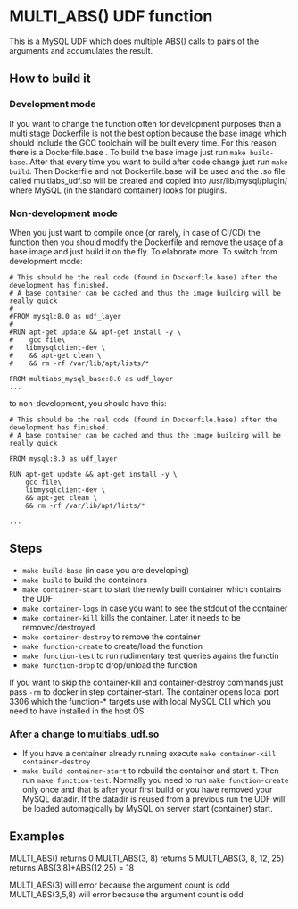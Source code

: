 # MULTI_ABS() UDF function

This is a MySQL UDF which does multiple ABS() calls to pairs of the arguments and accumulates the result.

 
## How to build it

### Development mode
If you want to change the function often for development purposes than a multi stage Dockerfile is not the best option because the base image which should include the GCC toolchain will be built every time. For this reason, there is a Dockerfile.base . To build the base image just run ```make build-base```. After that every time you want to build after code change just run ```make build```. Then Dockerfile and not Dockerfile.base will be used and the .so file called multiabs_udf.so will be created and copied into /usr/lib/mysql/plugin/ where MySQL (in the standard container) looks for plugins. 

### Non-development mode
When you just want to compile once (or rarely, in case of CI/CD) the function then you should modify the Dockerfile and remove the usage of a base image and just build it on the fly. To elaborate more. To switch from development mode:
```
# This should be the real code (found in Dockerfile.base) after the development has finished. 
# A base container can be cached and thus the image building will be really quick
#
#FROM mysql:8.0 as udf_layer
#
#RUN apt-get update && apt-get install -y \
#    gcc file\
#	libmysqlclient-dev \
#    && apt-get clean \
#    && rm -rf /var/lib/apt/lists/*
	
FROM multiabs_mysql_base:8.0 as udf_layer
...
```
to non-development, you should have this:
```
# This should be the real code (found in Dockerfile.base) after the development has finished. 
# A base container can be cached and thus the image building will be really quick

FROM mysql:8.0 as udf_layer

RUN apt-get update && apt-get install -y \
    gcc file\
	libmysqlclient-dev \
    && apt-get clean \
    && rm -rf /var/lib/apt/lists/*
	
...
```
## Steps
- ```make build-base``` (in case you are developing)
- ```make build``` to build the containers
- ```make container-start``` to start the newly built container which contains the UDF
- ```make container-logs``` in case you want to see the stdout of the container
- ```make container-kill``` kills the container. Later it needs to be removed/destroyed
- ```make container-destroy``` to remove the container
- ```make function-create``` to create/load the function
- ```make function-test``` to run rudimentary test queries agains the functin
- ```make function-drop``` to drop/unload the function

If you want to skip the container-kill and container-destroy commands just pass `-rm` to docker in step container-start. The container opens local port 3306 which the function-* targets use with local MySQL CLI which you need to have installed in the host OS.

### After a change to multiabs_udf.so
- If you have a container already running execute ```make container-kill container-destroy```
- ```make build container-start``` to rebuild the container and start it. Then run ```make function-test```. Normally you need to run ```make function-create``` only once and that is after your
first build or you have removed your MySQL datadir. If the datadir is reused from a previous run the UDF will be loaded automagically by MySQL on server start (container) start.

## Examples
MULTI_ABS() returns 0
MULTI_ABS(3, 8) returns 5
MULTI_ABS(3, 8, 12, 25) returns ABS(3,8)+ABS(12,25) = 18

MULTI_ABS(3) will error because the argument count is odd
MULTI_ABS(3,5,8) will error because the argument count is odd
